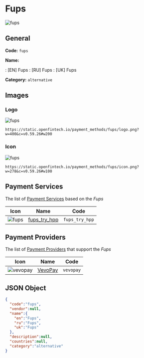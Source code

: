 
# Fups 
![fups](https://static.openfintech.io/payment_methods/fups/logo.png?w=400&c=v0.59.26#w200)  

## General 
**Code:** `fups` 
 
**Name:** 
 
:	[EN] Fups 
:	[RU] Fups 
:	[UK] Fups 
 
**Category:** `alternative` 
 

## Images 

### Logo 
![fups](https://static.openfintech.io/payment_methods/fups/logo.png?w=400&c=v0.59.26#w200)  

```
https://static.openfintech.io/payment_methods/fups/logo.png?w=400&c=v0.59.26#w200
```  

### Icon 
![fups](https://static.openfintech.io/payment_methods/fups/icon.png?w=278&c=v0.59.26#w100)  

```
https://static.openfintech.io/payment_methods/fups/icon.png?w=278&c=v0.59.26#w100
```  

## Payment Services 
 
The list of [Payment Services](/payment-services/) based on the _Fups_ 

|Icon|Name|Code| 
|:---:|:---:|:---:| 
|![fups](https://static.openfintech.io/payment_methods/fups/icon.png?w=278&c=v0.59.26#w100) |[fups_try_hpp](/payment-services/fups_try_hpp/)|`fups_try_hpp`| 
 

## Payment Providers 
 
The list of [Payment Providers](/payment-providers/) that support the _Fups_ 

|Icon|Name|Code| 
|:---:|:---:|:---:| 
|![vevopay](https://static.openfintech.io/payment_providers/vevopay/icon.png?w=278&c=v0.59.26#w100) |[VevoPay](/payment-providers/vevopay/)|`vevopay`| 
 

## JSON Object 

```json
{
  "code":"fups",
  "vendor":null,
  "name":{
    "en":"Fups",
    "ru":"Fups",
    "uk":"Fups"
  },
  "description":null,
  "countries":null,
  "category":"alternative"
}
```  
